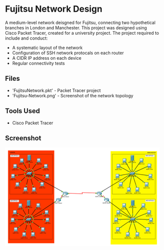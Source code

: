# Fujitsu Network Design

A medium-level network deisgned for Fujitsu, connecting two hypothetical branches in London and Manchester. This project was designed using Cisco Packet Tracer, created for a university project. The project required to include and conduct:

- A systematic layout of the network
- Configuration of SSH network protocals on each router
- A CIDR IP address on each device
- Regular connectivity tests

## Files

- 'FujitsuNetwork.pkt' - Packet Tracer project
- 'Fujitsu-Network.png' - Screenshot of the network topology

## Tools Used

- Cisco Packet Tracer

## Screenshot

![Network Topology](FujitsuNetwork.png)

  
